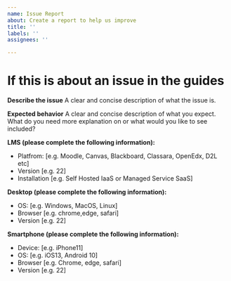 ```yaml
---
name: Issue Report
about: Create a report to help us improve
title: ''
labels: ''
assignees: ''

---
```


# If this is about an issue in the guides

**Describe the issue**
A clear and concise description of what the issue is.

**Expected behavior**
A clear and concise description of what you expect. What do you need more explanation on or what would you like to see included?

**LMS (please complete the following information):**
 - Platfrom: [e.g. Moodle, Canvas, Blackboard, Classara, OpenEdx, D2L etc]
 - Version [e.g. 22]
 - Installation [e.g. Self Hosted IaaS or Managed Service SaaS]

**Desktop (please complete the following information):**
 - OS: [e.g. Windows, MacOS, Linux]
 - Browser [e.g. chrome,edge, safari]
 - Version [e.g. 22]

**Smartphone (please complete the following information):**
 - Device: [e.g. iPhone11]
 - OS: [e.g. iOS13, Android 10]
 - Browser [e.g. Chrome, edge, safari]
 - Version [e.g. 22]
